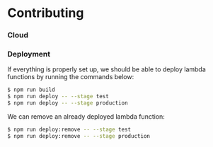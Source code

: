 # Contributing

### Cloud

### Deployment

If everything is properly set up, we should be able to deploy lambda functions by running the commands below:

```sh
$ npm run build
$ npm run deploy -- --stage test
$ npm run deploy -- --stage production
```

We can remove an already deployed lambda function:

```sh
$ npm run deploy:remove -- --stage test
$ npm run deploy:remove -- --stage production
```
